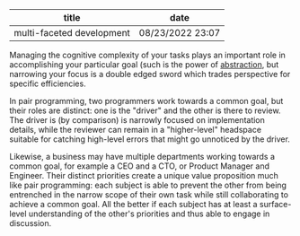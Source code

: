 | title | date |
|---|---|
| multi-faceted development | 08/23/2022 23:07 |

Managing the cognitive complexity of your tasks plays an important role in accomplishing
your particular goal (such is the power of [abstraction](1661219901.md), but narrowing 
your focus is a double edged sword which trades perspective for specific efficiencies.

In pair programming, two programmers work towards a common goal, but their roles
are distinct: one is the "driver" and the other is there to review. The driver is
(by comparison) is narrowly focused on implementation details, while the reviewer can
remain in a "higher-level" headspace suitable for catching high-level errors that might 
go unnoticed by the driver. 

Likewise, a business may have multiple departments working towards a common goal, for 
example a CEO and a CTO, or Product Manager and Engineer. Their distinct priorities create
a unique value proposition much like pair programming: each subject is able to prevent the 
other from being entrenched in the narrow scope of their own task while still collaborating
to achieve a common goal. All the better if each subject has at least a surface-level 
understanding of the other's priorities and thus able to engage in discussion.

